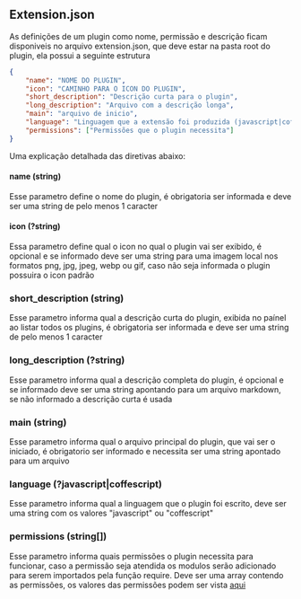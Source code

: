 ## Extension.json

As definições de um plugin como nome, permissão e descrição ficam disponiveis no arquivo extension.json, que deve estar na pasta root do plugin, ela possui a seguinte estrutura

```json
{
    "name": "NOME DO PLUGIN",
    "icon": "CAMINHO PARA O ICON DO PLUGIN",
    "short_description": "Descrição curta para o plugin",
    "long_description": "Arquivo com a descrição longa",
    "main": "arquivo de inicio",
    "language": "Linguagem que a extensão foi produzida (javascript|coffescript)",
    "permissions": ["Permissões que o plugin necessita"]
}
```

Uma explicação detalhada das diretivas abaixo:

#### name (string)

Esse parametro define o nome do plugin, é obrigatoria ser informada e deve ser uma string de pelo menos 1 caracter

#### icon (?string)

Essa parametro define qual o icon no qual o plugin vai ser exibido, é opcional e se informado deve ser uma string para uma imagem local nos formatos png, jpg, jpeg, webp ou gif, caso não seja informada o plugin possuira o icon padrão

### short_description (string)

Esse parametro informa qual a descrição curta do plugin, exibida no paínel ao listar todos os plugins, é obrigatoria ser informada e deve ser uma string de pelo menos 1 caracter

### long_description (?string)

Esse parametro informa qual a descrição completa do plugin, é opcional e se informado deve ser uma string apontando para um arquivo markdown, se não informado a descrição curta é usada

### main (string)

Esse parametro informa qual o arquivo principal do plugin, que vai ser o iniciado, é obrigatorio ser informado e necessita ser uma string apontado para um arquivo

### language (?javascript|coffescript)

Esse parametro informa qual a linguagem que o plugin foi escrito, deve ser uma string com os valores "javascript" ou "coffescript"

### permissions (string[])

Esse parametro informa quais permissões o plugin necessita para funcionar, caso a permissão seja atendida os modulos serão adicionado para serem importados pela função require.
Deve ser uma array contendo as permissões, os valores das permissões podem ser vista [aqui](/pt/permission.md)